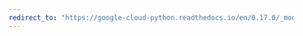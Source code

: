 ```yaml
---
redirect_to: "https://google-cloud-python.readthedocs.io/en/0.17.0/_modules/gcloud/datastore/query.html"
---
```

